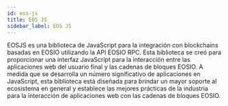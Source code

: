 ```yaml
---
id: eos-js
title: EOS JS
sidebar_label: EOS JS
---
```


EOSJS es una biblioteca de JavaScript para la integración con blockchains basadas en EOSIO utilizando la API EOSIO RPC. Esta biblioteca se creó para proporcionar una interfaz JavaScript para la interacción entre las aplicaciones web del usuario final y las cadenas de bloques EOSIO. A medida que se desarrolla un número significativo de aplicaciones en JavaScript, esta biblioteca está diseñada para brindar un mayor soporte al ecosistema en general y establece las mejores prácticas de la industria para la interacción de aplicaciones web con las cadenas de bloques EOSIO.